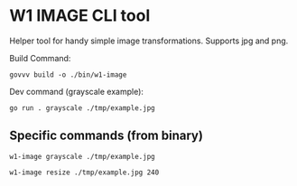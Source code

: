 # W1 IMAGE CLI tool

Helper tool for handy simple image transformations.
Supports jpg and png.

Build Command:

`govvv build -o ./bin/w1-image`

Dev command (grayscale example):

`go run . grayscale ./tmp/example.jpg`

## Specific commands (from binary)

`w1-image grayscale ./tmp/example.jpg`

`w1-image resize ./tmp/example.jpg 240`
